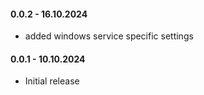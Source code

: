 #### 0.0.2 - 16.10.2024

* added windows service specific settings

#### 0.0.1 - 10.10.2024

* Initial release
